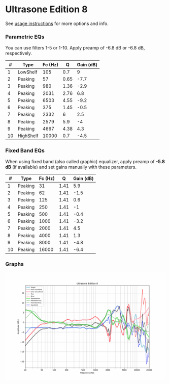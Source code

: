 # Ultrasone Edition 8
See [usage instructions](https://github.com/jaakkopasanen/AutoEq#usage) for more options and info.

### Parametric EQs
You can use filters 1-5 or 1-10. Apply preamp of -6.8 dB or -6.8 dB, respectively.

|   # | Type      |   Fc (Hz) |    Q |   Gain (dB) |
|-----|-----------|-----------|------|-------------|
|   1 | LowShelf  |       105 | 0.7  |         9   |
|   2 | Peaking   |        57 | 0.65 |        -7.7 |
|   3 | Peaking   |       980 | 1.36 |        -2.9 |
|   4 | Peaking   |      2031 | 2.76 |         6.8 |
|   5 | Peaking   |      6503 | 4.55 |        -9.2 |
|   6 | Peaking   |       375 | 1.45 |        -0.5 |
|   7 | Peaking   |      2332 | 6    |         2.5 |
|   8 | Peaking   |      2579 | 5.9  |        -4   |
|   9 | Peaking   |      4667 | 4.38 |         4.3 |
|  10 | HighShelf |     10000 | 0.7  |        -4.5 |

### Fixed Band EQs
When using fixed band (also called graphic) equalizer, apply preamp of **-5.8 dB** (if available) and set gains manually with these parameters.

|   # | Type    |   Fc (Hz) |    Q |   Gain (dB) |
|-----|---------|-----------|------|-------------|
|   1 | Peaking |        31 | 1.41 |         5.9 |
|   2 | Peaking |        62 | 1.41 |        -1.5 |
|   3 | Peaking |       125 | 1.41 |         0.6 |
|   4 | Peaking |       250 | 1.41 |        -1   |
|   5 | Peaking |       500 | 1.41 |        -0.4 |
|   6 | Peaking |      1000 | 1.41 |        -3.2 |
|   7 | Peaking |      2000 | 1.41 |         4.5 |
|   8 | Peaking |      4000 | 1.41 |         1.3 |
|   9 | Peaking |      8000 | 1.41 |        -4.8 |
|  10 | Peaking |     16000 | 1.41 |        -6.4 |

### Graphs
![](./Ultrasone%20Edition%208.png)
